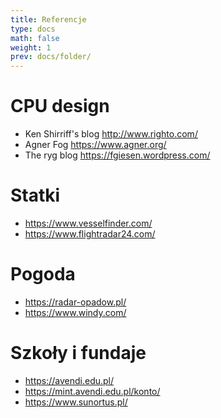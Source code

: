 ```yaml
---
title: Referencje
type: docs
math: false
weight: 1
prev: docs/folder/
---
```


# CPU design

- Ken Shirriff's blog  http://www.righto.com/
- Agner Fog https://www.agner.org/
- The ryg blog  https://fgiesen.wordpress.com/

# Statki
- https://www.vesselfinder.com/
- https://www.flightradar24.com/

# Pogoda
- https://radar-opadow.pl/
- https://www.windy.com/

# Szkoły i fundaje
- https://avendi.edu.pl/
- https://mint.avendi.edu.pl/konto/
- https://www.sunortus.pl/






